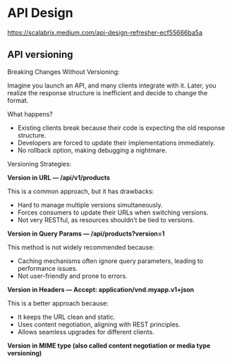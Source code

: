 # API Design

https://scalabrix.medium.com/api-design-refresher-ecf55666ba5a

## API versioning

Breaking Changes Without Versioning:

Imagine you launch an API, and many clients integrate with it. Later, you realize the response structure is inefficient and decide to change the format.

What happens?
- Existing clients break because their code is expecting the old response structure.
- Developers are forced to update their implementations immediately.
- No rollback option, making debugging a nightmare. 

Versioning Strategies:

**Version in URL — /api/v1/products**

This is a common approach, but it has drawbacks:
- Hard to manage multiple versions simultaneously.
- Forces consumers to update their URLs when switching versions.
- Not very RESTful, as resources shouldn’t be tied to versions.

**Version in Query Params — /api/products?version=1**

This method is not widely recommended because:
- Caching mechanisms often ignore query parameters, leading to performance issues.
- Not user-friendly and prone to errors.

**Version in Headers — Accept: application/vnd.myapp.v1+json**

This is a better approach because:
- It keeps the URL clean and static.
- Uses content negotiation, aligning with REST principles.
- Allows seamless upgrades for different clients.

**Version in MIME type (also called content negotiation or media type versioning)**

